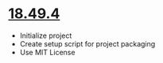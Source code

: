 # [18.49.4](https://github.intel.com/DataLab/datalab-demo/tree/18.49.4)

* Initialize project
* Create setup script for project packaging
* Use MIT License